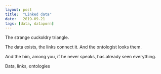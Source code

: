 ```yaml
---
layout: post
title:  "Linked data"
date:   2019-09-21
tags: [data, dataporn]
---
```


The strange cuckoldry triangle.

The data exists, the links connect it. And the ontologist looks them.

And the him, among you, if he never speaks, has already seen everything.

Data, links, ontologies

